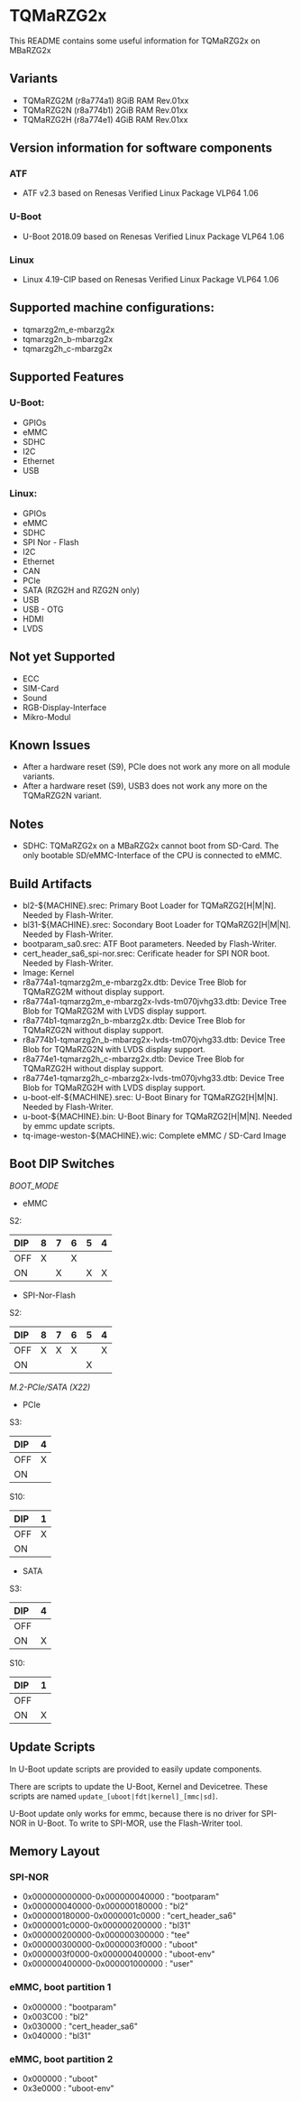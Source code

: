 # TQMaRZG2x

This README contains some useful information for TQMaRZG2x on MBaRZG2x

## Variants
* TQMaRZG2M (r8a774a1) 8GiB RAM Rev.01xx
* TQMaRZG2N (r8a774b1) 2GiB RAM Rev.01xx
* TQMaRZG2H (r8a774e1) 4GiB RAM Rev.01xx

## Version information for software components

### ATF
* ATF v2.3 based on Renesas Verified Linux Package VLP64 1.06

### U-Boot
* U-Boot 2018.09 based on Renesas Verified Linux Package VLP64 1.06

### Linux
* Linux 4.19-CIP based on Renesas Verified Linux Package VLP64 1.06

## Supported machine configurations:
* tqmarzg2m_e-mbarzg2x
* tqmarzg2n_b-mbarzg2x
* tqmarzg2h_c-mbarzg2x

## Supported Features

### U-Boot:
* GPIOs
* eMMC
* SDHC
* I2C
* Ethernet
* USB

### Linux:
* GPIOs
* eMMC
* SDHC
* SPI Nor - Flash
* I2C
* Ethernet
* CAN
* PCIe
* SATA (RZG2H and RZG2N only)
* USB
* USB - OTG
* HDMI
* LVDS

## Not yet Supported
* ECC
* SIM-Card
* Sound
* RGB-Display-Interface
* Mikro-Modul

## Known Issues
* After a hardware reset (S9), PCIe does not work any more on all module variants. 
* After a hardware reset (S9), USB3 does not work any more on the TQMaRZG2N variant. 

## Notes
* SDHC:
TQMaRZG2x on a MBaRZG2x cannot boot from SD-Card.
The only bootable SD/eMMC-Interface of the CPU is connected to eMMC.

## Build Artifacts
* bl2-${MACHINE}.srec: Primary Boot Loader for TQMaRZG2[H|M|N]. Needed by Flash-Writer.
* bl31-${MACHINE}.srec: Socondary Boot Loader for TQMaRZG2[H|M|N]. Needed by Flash-Writer.
* bootparam_sa0.srec: ATF Boot parameters. Needed by Flash-Writer.
* cert\_header_sa6\_spi-nor.srec: Cerificate header for SPI NOR boot. Needed by Flash-Writer.
* Image: Kernel
* r8a774a1-tqmarzg2m_e-mbarzg2x.dtb: Device Tree Blob for TQMaRZG2M without display support.
* r8a774a1-tqmarzg2m_e-mbarzg2x-lvds-tm070jvhg33.dtb: Device Tree Blob for TQMaRZG2M with LVDS display support.
* r8a774b1-tqmarzg2n_b-mbarzg2x.dtb: Device Tree Blob for TQMaRZG2N without display support.
* r8a774b1-tqmarzg2n_b-mbarzg2x-lvds-tm070jvhg33.dtb: Device Tree Blob for TQMaRZG2N with LVDS display support.
* r8a774e1-tqmarzg2h_c-mbarzg2x.dtb: Device Tree Blob for TQMaRZG2H without display support.
* r8a774e1-tqmarzg2h_c-mbarzg2x-lvds-tm070jvhg33.dtb: Device Tree Blob for TQMaRZG2H with LVDS display support.
* u-boot-elf-${MACHINE}.srec: U-Boot Binary for TQMaRZG2[H|M|N]. Needed by Flash-Writer.
* u-boot-${MACHINE}.bin: U-Boot Binary for TQMaRZG2[H|M|N]. Needed by emmc update scripts.
* tq-image-weston-${MACHINE}.wic: Complete eMMC / SD-Card Image


## Boot DIP Switches

_BOOT\_MODE_

* eMMC

S2:

| DIP |  8  |  7  |  6  |  5  |  4  |
| :-- | :-: | :-: | :-: | :-: | :-: |
| OFF |  X  |     |  X  |     |     |
| ON  |     |  X  |     |  X  |  X  |


* SPI-Nor-Flash

S2:

| DIP |  8  |  7  |  6  |  5  |  4  |
| :-- | :-: | :-: | :-: | :-: | :-: |
| OFF |  X  |  X  |  X  |     |  X  |
| ON  |     |     |     |  X  |     |


_M.2-PCIe/SATA (X22)_


* PCIe

S3:

| DIP |  4  |
| :-- | :-: |
| OFF |  X  |
| ON  |     |

S10:

| DIP |  1  |
| :-- | :-: |
| OFF |  X  |
| ON  |     |

* SATA

S3:

| DIP |  4  |
| :-- | :-: |
| OFF |     |
| ON  |  X  |

S10:

| DIP |  1  |
| :-- | :-: |
| OFF |     |
| ON  |  X  |


## Update Scripts

In U-Boot update scripts are provided to easily update components.

There are scripts to update the U-Boot, Kernel and Devicetree.
These scripts are named `update_[uboot|fdt|kernel]_[mmc|sd]`.

U-Boot update only works for emmc, because there is no driver for SPI-NOR in U-Boot.
To write to SPI-MOR, use the Flash-Writer tool.


## Memory Layout
### SPI-NOR
* 0x000000000000-0x000000040000 : "bootparam"
* 0x000000040000-0x000000180000 : "bl2"
* 0x000000180000-0x0000001c0000 : "cert_header_sa6"
* 0x0000001c0000-0x000000200000 : "bl31"
* 0x000000200000-0x000000300000 : "tee"
* 0x000000300000-0x0000003f0000 : "uboot"
* 0x0000003f0000-0x000000400000 : "uboot-env"
* 0x000000400000-0x000001000000 : "user"

### eMMC, boot partition 1
* 0x000000 : "bootparam"
* 0x003C00 : "bl2"
* 0x030000 : "cert\_header\_sa6"
* 0x040000 : "bl31"

### eMMC, boot partition 2
* 0x000000 : "uboot"
* 0x3e0000 : "uboot-env"
